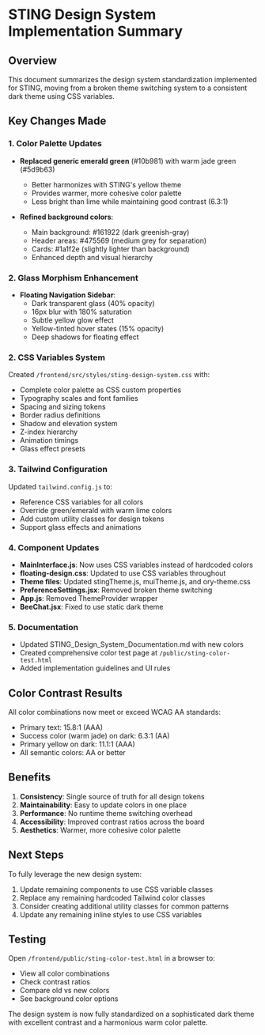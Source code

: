# STING Design System Implementation Summary

## Overview
This document summarizes the design system standardization implemented for STING, moving from a broken theme switching system to a consistent dark theme using CSS variables.

## Key Changes Made

### 1. Color Palette Updates
- **Replaced generic emerald green** (#10b981) with warm jade green (#5d9b63)
  - Better harmonizes with STING's yellow theme
  - Provides warmer, more cohesive color palette
  - Less bright than lime while maintaining good contrast (6.3:1)

- **Refined background colors**:
  - Main background: #161922 (dark greenish-gray)
  - Header areas: #475569 (medium grey for separation)
  - Cards: #1a1f2e (slightly lighter than background)
  - Enhanced depth and visual hierarchy

### 2. Glass Morphism Enhancement
- **Floating Navigation Sidebar**:
  - Dark transparent glass (40% opacity)
  - 16px blur with 180% saturation
  - Subtle yellow glow effect
  - Yellow-tinted hover states (15% opacity)
  - Deep shadows for floating effect

### 2. CSS Variables System
Created `/frontend/src/styles/sting-design-system.css` with:
- Complete color palette as CSS custom properties
- Typography scales and font families
- Spacing and sizing tokens
- Border radius definitions
- Shadow and elevation system
- Z-index hierarchy
- Animation timings
- Glass effect presets

### 3. Tailwind Configuration
Updated `tailwind.config.js` to:
- Reference CSS variables for all colors
- Override green/emerald with warm lime colors
- Add custom utility classes for design tokens
- Support glass effects and animations

### 4. Component Updates
- **MainInterface.js**: Now uses CSS variables instead of hardcoded colors
- **floating-design.css**: Updated to use CSS variables throughout
- **Theme files**: Updated stingTheme.js, muiTheme.js, and ory-theme.css
- **PreferenceSettings.jsx**: Removed broken theme switching
- **App.js**: Removed ThemeProvider wrapper
- **BeeChat.jsx**: Fixed to use static dark theme

### 5. Documentation
- Updated STING_Design_System_Documentation.md with new colors
- Created comprehensive color test page at `/public/sting-color-test.html`
- Added implementation guidelines and UI rules

## Color Contrast Results
All color combinations now meet or exceed WCAG AA standards:
- Primary text: 15.8:1 (AAA)
- Success color (warm jade) on dark: 6.3:1 (AA)
- Primary yellow on dark: 11.1:1 (AAA)
- All semantic colors: AA or better

## Benefits
1. **Consistency**: Single source of truth for all design tokens
2. **Maintainability**: Easy to update colors in one place
3. **Performance**: No runtime theme switching overhead
4. **Accessibility**: Improved contrast ratios across the board
5. **Aesthetics**: Warmer, more cohesive color palette

## Next Steps
To fully leverage the new design system:
1. Update remaining components to use CSS variable classes
2. Replace any remaining hardcoded Tailwind color classes
3. Consider creating additional utility classes for common patterns
4. Update any remaining inline styles to use CSS variables

## Testing
Open `/frontend/public/sting-color-test.html` in a browser to:
- View all color combinations
- Check contrast ratios
- Compare old vs new colors
- See background color options

The design system is now fully standardized on a sophisticated dark theme with excellent contrast and a harmonious warm color palette.